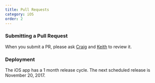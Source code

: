 ```yaml
---
title: Pull Requests
category: iOS
order: 2
---
```


### Submitting a Pull Request

When you submit a PR, please ask [Craig](https://github.com/themisterholliday) and [Keith](https://github.com/TheHollidayInn) to review it.

### Deployment

The iOS app has a 1 month release cycle. The next scheduled release is
November 20, 2017.
